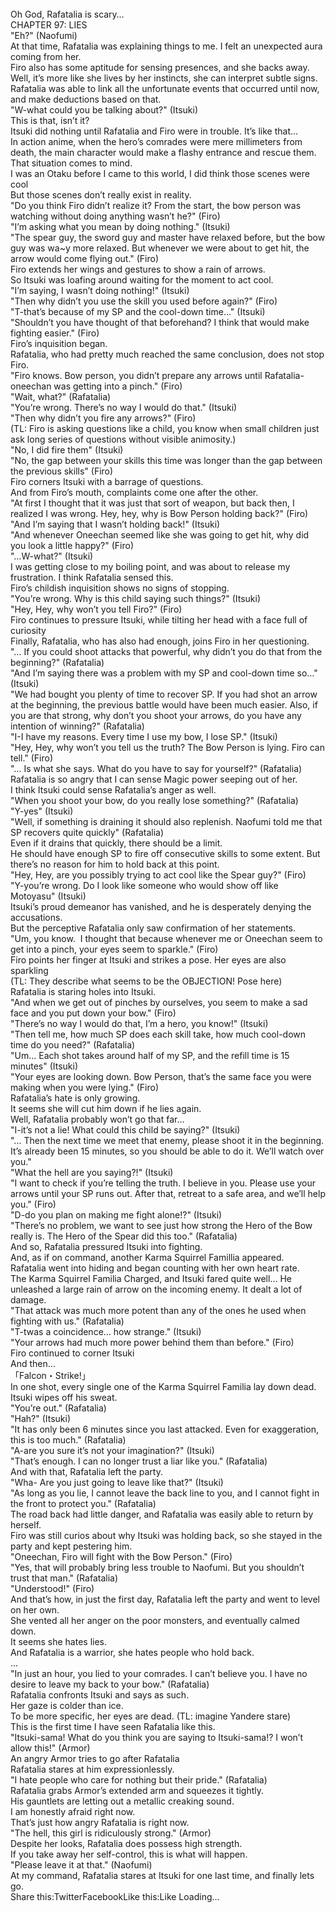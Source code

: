 <br/>
Oh God, Rafatalia is scary…<br/>
CHAPTER 97: LIES<br/>
"Eh?" (Naofumi)<br/>
At that time, Rafatalia was explaining things to me. I felt an unexpected aura coming from her.<br/>
Firo also has some aptitude for sensing presences, and she backs away.<br/>
Well, it’s more like she lives by her instincts, she can interpret subtle signs.<br/>
Rafatalia was able to link all the unfortunate events that occurred until now, and make deductions based on that.<br/>
"W-what could you be talking about?" (Itsuki)<br/>
This is that, isn’t it?<br/>
Itsuki did nothing until Rafatalia and Firo were in trouble. It’s like that…<br/>
In action anime, when the hero’s comrades were mere millimeters from death, the main character would make a flashy entrance and rescue them. That situation comes to mind.<br/>
I was an Otaku before I came to this world, I did think those scenes were cool<br/>
But those scenes don’t really exist in reality.<br/>
"Do you think Firo didn’t realize it? From the start, the bow person was watching without doing anything wasn’t he?" (Firo)<br/>
"I’m asking what you mean by doing nothing." (Itsuki)<br/>
"The spear guy, the sword guy and master have relaxed before, but the bow guy was wa~y more relaxed. But whenever we were about to get hit, the arrow would come flying out." (Firo)<br/>
Firo extends her wings and gestures to show a rain of arrows.<br/>
So Itsuki was loafing around waiting for the moment to act cool.<br/>
"I’m saying, I wasn’t doing nothing!" (Itsuki)<br/>
"Then why didn’t you use the skill you used before again?" (Firo)<br/>
"T-that’s because of my SP and the cool-down time…" (Itsuki)<br/>
"Shouldn’t you have thought of that beforehand? I think that would make fighting easier." (Firo)<br/>
Firo’s inquisition began.<br/>
Rafatalia, who had pretty much reached the same conclusion, does not stop Firo.<br/>
"Firo knows. Bow person, you didn’t prepare any arrows until Rafatalia-oneechan was getting into a pinch." (Firo)<br/>
"Wait, what?" (Rafatalia)<br/>
"You’re wrong. There’s no way I would do that." (Itsuki)<br/>
"Then why didn’t you fire any arrows?" (Firo)<br/>
(TL: Firo is asking questions like a child, you know when small children just ask long series of questions without visible animosity.)<br/>
"No, I did fire them" (Itsuki)<br/>
"No, the gap between your skills this time was longer than the gap between the previous skills" (Firo)<br/>
Firo corners Itsuki with a barrage of questions.<br/>
And from Firo’s mouth, complaints come one after the other.<br/>
"At first I thought that it was just that sort of weapon, but back then, I realized I was wrong. Hey, hey, why is Bow Person holding back?" (Firo)<br/>
"And I’m saying that I wasn’t holding back!" (Itsuki)<br/>
"And whenever Oneechan seemed like she was going to get hit, why did you look a little happy?" (Firo)<br/>
"…W-what?" (Itsuki)<br/>
I was getting close to my boiling point, and was about to release my frustration. I think Rafatalia sensed this.<br/>
Firo’s childish inquisition shows no signs of stopping.<br/>
"You’re wrong. Why is this child saying such things?" (Itsuki)<br/>
"Hey, Hey, why won’t you tell Firo?" (Firo)<br/>
Firo continues to pressure Itsuki, while tilting her head with a face full of curiosity<br/>
Finally, Rafatalia, who has also had enough, joins Firo in her questioning.<br/>
"… If you could shoot attacks that powerful, why didn’t you do that from the beginning?" (Rafatalia)<br/>
"And I’m saying there was a problem with my SP and cool-down time so…" (Itsuki)<br/>
"We had bought you plenty of time to recover SP. If you had shot an arrow at the beginning, the previous battle would have been much easier. Also, if you are that strong, why don’t you shoot your arrows, do you have any intention of winning?" (Rafatalia)<br/>
"I-I have my reasons. Every time I use my bow, I lose SP." (Itsuki)<br/>
"Hey, Hey, why won’t you tell us the truth? The Bow Person is lying. Firo can tell." (Firo)<br/>
"… Is what she says. What do you have to say for yourself?" (Rafatalia)<br/>
Rafatalia is so angry that I can sense Magic power seeping out of her.<br/>
I think Itsuki could sense Rafatalia’s anger as well.<br/>
"When you shoot your bow, do you really lose something?" (Rafatalia)<br/>
"Y-yes" (Itsuki)<br/>
"Well, if something is draining it should also replenish. Naofumi told me that SP recovers quite quickly" (Rafatalia)<br/>
Even if it drains that quickly, there should be a limit.<br/>
He should have enough SP to fire off consecutive skills to some extent. But there’s no reason for him to hold back at this point.<br/>
"Hey, Hey, are you possibly trying to act cool like the Spear guy?" (Firo)<br/>
"Y-you’re wrong. Do I look like someone who would show off like Motoyasu" (Itsuki)<br/>
Itsuki’s proud demeanor has vanished, and he is desperately denying the accusations.<br/>
But the perceptive Rafatalia only saw confirmation of her statements.<br/>
"Um, you know.  I thought that because whenever me or Oneechan seem to get into a pinch, your eyes seem to sparkle." (Firo)<br/>
Firo points her finger at Itsuki and strikes a pose. Her eyes are also sparkling<br/>
(TL: They describe what seems to be the OBJECTION! Pose here)<br/>
Rafatalia is staring holes into Itsuki.<br/>
"And when we get out of pinches by ourselves, you seem to make a sad face and you put down your bow." (Firo)<br/>
"There’s no way I would do that, I’m a hero, you know!" (Itsuki)<br/>
"Then tell me, how much SP does each skill take, how much cool-down time do you need?" (Rafatalia)<br/>
"Um… Each shot takes around half of my SP, and the refill time is 15 minutes" (Itsuki)<br/>
"Your eyes are looking down. Bow Person, that’s the same face you were making when you were lying." (Firo)<br/>
Rafatalia’s hate is only growing.<br/>
It seems she will cut him down if he lies again.<br/>
Well, Rafatalia probably won’t go that far…<br/>
"I-it’s not a lie! What could this child be saying?" (Itsuki)<br/>
"… Then the next time we meet that enemy, please shoot it in the beginning. It’s already been 15 minutes, so you should be able to do it. We’ll watch over you."<br/>
"What the hell are you saying?!" (Itsuki)<br/>
"I want to check if you’re telling the truth. I believe in you. Please use your arrows until your SP runs out. After that, retreat to a safe area, and we’ll help you." (Firo)<br/>
"D-do you plan on making me fight alone!?" (Itsuki)<br/>
"There’s no problem, we want to see just how strong the Hero of the Bow really is. The Hero of the Spear did this too." (Rafatalia)<br/>
And so, Rafatalia pressured Itsuki into fighting.<br/>
And, as if on command, another Karma Squirrel Famillia appeared.<br/>
Rafatalia went into hiding and began counting with her own heart rate.<br/>
The Karma Squirrel Familia Charged, and Itsuki fared quite well… He unleashed a large rain of arrow on the incoming enemy. It dealt a lot of damage.<br/>
"That attack was much more potent than any of the ones he used when fighting with us." (Rafatalia)<br/>
"T-twas a coincidence… how strange." (Itsuki)<br/>
"Your arrows had much more power behind them than before." (Firo)<br/>
Firo continued to corner Itsuki<br/>
And then…<br/>
「Falcon・Strike!」<br/>
In one shot, every single one of the Karma Squirrel Familia lay down dead.<br/>
Itsuki wipes off his sweat.<br/>
"You’re out." (Rafatalia)<br/>
"Hah?" (Itsuki)<br/>
"It has only been 6 minutes since you last attacked. Even for exaggeration, this is too much." (Rafatalia)<br/>
"A-are you sure it’s not your imagination?" (Itsuki)<br/>
"That’s enough. I can no longer trust a liar like you." (Rafatalia)<br/>
And with that, Rafatalia left the party.<br/>
"Wha- Are you just going to leave like that?" (Itsuki)<br/>
"As long as you lie, I cannot leave the back line to you, and I cannot fight in the front to protect you." (Rafatalia)<br/>
The road back had little danger, and Rafatalia was easily able to return by herself.<br/>
Firo was still curios about why Itsuki was holding back, so she stayed in the party and kept pestering him.<br/>
"Oneechan, Firo will fight with the Bow Person." (Firo)<br/>
"Yes, that will probably bring less trouble to Naofumi. But you shouldn’t trust that man." (Rafatalia)<br/>
"Understood!" (Firo)<br/>
And that’s how, in just the first day, Rafatalia left the party and went to level on her own.<br/>
She vented all her anger on the poor monsters, and eventually calmed down.<br/>
It seems she hates lies.<br/>
And Rafatalia is a warrior, she hates people who hold back.<br/>
…<br/>
"In just an hour, you lied to your comrades. I can’t believe you. I have no desire to leave my back to your bow." (Rafatalia)<br/>
Rafatalia confronts Itsuki and says as such.<br/>
Her gaze is colder than ice.<br/>
To be more specific, her eyes are dead. (TL: imagine Yandere stare)<br/>
This is the first time I have seen Rafatalia like this.<br/>
"Itsuki-sama! What do you think you are saying to Itsuki-sama!? I won’t allow this!" (Armor)<br/>
An angry Armor tries to go after Rafatalia<br/>
Rafatalia stares at him expressionlessly.<br/>
"I hate people who care for nothing but their pride." (Rafatalia)<br/>
Rafatalia grabs Armor’s extended arm and squeezes it tightly.<br/>
His gauntlets are letting out a metallic creaking sound.<br/>
I am honestly afraid right now.<br/>
That’s just how angry Rafatalia is right now.<br/>
"The hell, this girl is ridiculously strong." (Armor)<br/>
Despite her looks, Rafatalia does possess high strength.<br/>
If you take away her self-control, this is what will happen.<br/>
"Please leave it at that." (Naofumi)<br/>
At my command, Rafatalia stares at Itsuki for one last time, and finally lets go.<br/>
Share this:TwitterFacebookLike this:Like Loading... <br/>
